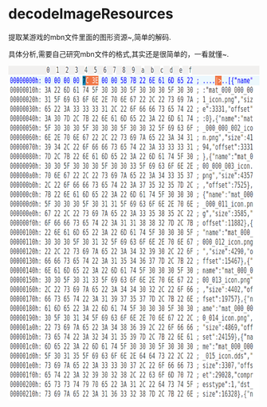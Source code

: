 # decodeImageResources

提取某游戏的mbn文件里面的图形资源~,简单的解码.

具体分析,需要自己研究mbn文件的格式,其实还是很简单的，一看就懂~.

<img src="res/resources.png?raw=true" style="width:795px;height:669px;">
